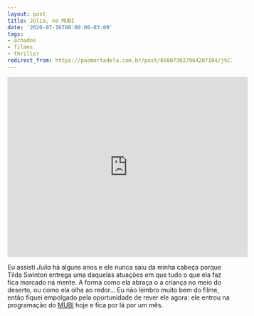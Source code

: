 ```yaml
---
layout: post
title: Júlia, no MUBI
date: '2020-07-16T00:00:00-03:00'
tags:
- achados
- filmes
- thriller
redirect_from: https://paomortadela.com.br/post/658073027964207104/j%C3%BAlia-no-mubi
---
```

<iframe id="youtube_iframe" src="https://www.youtube.com/embed/VDDWeWknMl0?feature=oembed&amp;enablejsapi=1&amp;origin=https://safe.txmblr.com&amp;wmode=opaque" allow="accelerometer; autoplay; clipboard-write; encrypted-media; gyroscope; picture-in-picture" allowfullscreen="" width="540" height="404" frameborder="0"></iframe>

Eu assisti _Julia_ há alguns anos e ele nunca saiu da minha cabeça porque Tilda Swinton entrega uma daquelas atuações em que tudo o que ela faz fica marcado na mente. A forma como ela abraça o a criança no meio do deserto, ou como ela olha ao redor… Eu não lembro muito bem do filme, então fiquei empolgado pela oportunidade de rever ele agora: ele entrou na programação do [MUBI](https://mubi.com/films/julia) hoje e fica por lá por um mês.

